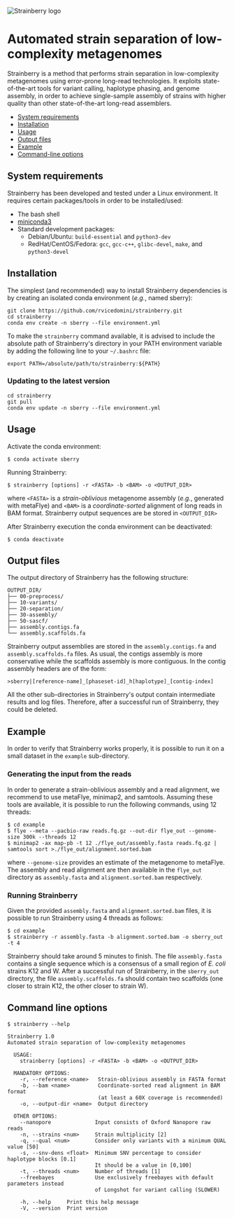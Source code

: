 ![Strainberry logo](https://github.com/rvicedomini/strainberry/raw/master/images/sberry-logo_590x142.png)

# Automated strain separation of low-complexity metagenomes

Strainberry is a method that performs strain separation in low-complexity metagenomes using error-prone long-read technologies. 
It exploits state-of-the-art tools for variant calling, haplotype phasing, and genome assembly, in order to
achieve single-sample assembly of strains with higher quality than other state-of-the-art long-read assemblers.

+ [System requirements](#system-requirements)
+ [Installation](#installation)
+ [Usage](#usage)
+ [Output files](#output-files)
+ [Example](#example)
+ [Command-line options](#command-line-options)

## System requirements

Strainberry has been developed and tested under a Linux environment.
It requires certain packages/tools in order to be installed/used: 
+ The bash shell
+ [miniconda3](https://conda.io/en/latest/miniconda.html)
+ Standard development packages:
    - Debian/Ubuntu: `build-essential` and `python3-dev`
    - RedHat/CentOS/Fedora: `gcc`, `gcc-c++`, `glibc-devel`, `make`, and `python3-devel`

## Installation

The simplest (and recommended) way to install Strainberry dependencies is by creating an isolated conda environment (*e.g.*, named sberry):

```
git clone https://github.com/rvicedomini/strainberry.git
cd strainberry
conda env create -n sberry --file environment.yml
```

To make the `strainberry` command available, it is advised to include the absolute path of Strainberry's directory in your PATH environment variable by adding the following line to your `~/.bashrc` file:

```
export PATH=/absolute/path/to/strainberry:${PATH}
```

### Updating to the latest version

``` 
cd strainberry
git pull
conda env update -n sberry --file environment.yml
```

## Usage

Activate the conda environment:

```
$ conda activate sberry
```

Running Strainberry:

```
$ strainberry [options] -r <FASTA> -b <BAM> -o <OUTPUT_DIR>
```

where `<FASTA>` is a *strain-oblivious* metagenome assembly (*e.g.*, generated with metaFlye) 
and `<BAM>` is a *coordinate-sorted* alignment of long reads in BAM format. 
Strainberry output sequences are be stored in `<OUTPUT_DIR>`

After Strainberry execution the conda environment can be deactivated:

```
$ conda deactivate
```

## Output files

The output directory of Strainberry has the following structure:

```
OUTPUT_DIR/
├── 00-preprocess/
├── 10-variants/
├── 20-separation/
├── 30-assembly/
├── 50-sascf/
├── assembly.contigs.fa
└── assembly.scaffolds.fa
```

Strainberry output assemblies are stored in the `assembly.contigs.fa` and `assembly.scaffolds.fa` files.
As usual, the contigs assembly is more conservative while the scaffolds assembly is more contiguous. 
In the contig assembly headers are of the form:

```
>sberry|[reference-name]_[phaseset-id]_h[haplotype]_[contig-index]
```

All the other sub-directories in Strainberry's output contain intermediate results and log files.
Therefore, after a successful run of Strainberry, they could be deleted.

## Example

In order to verify that Strainberry works properly, it is possible to run it on a small dataset in the `example` sub-directory.

### Generating the input from the reads
In order to generate a strain-oblivious assembly and a read alignment, we recommend to use metaFlye, minimap2, and samtools.
Assuming these tools are available, it is possible to run the following commands, using 12 threads:

```
$ cd example
$ flye --meta --pacbio-raw reads.fq.gz --out-dir flye_out --genome-size 300k --threads 12
$ minimap2 -ax map-pb -t 12 ./flye_out/assembly.fasta reads.fq.gz | samtools sort >./flye_out/alignment.sorted.bam
```

where `--genome-size` provides an estimate of the metagenome to metaFlye.
The assembly and read alignment are then available in the `flye_out` directory as `assembly.fasta` and `alignment.sorted.bam` respectively.

### Running Strainberry
Given the provided `assembly.fasta` and `alignment.sorted.bam` files, it is possible to run Strainberry using 4 threads as follows:

```
$ cd example
$ strainberry -r assembly.fasta -b alignment.sorted.bam -o sberry_out -t 4
```

Strainberry should take around 5 minutes to finish. The file `assembly.fasta` contains a single sequence which is a consensus of a small region of *E. coli* strains K12 and W.
After a successful run of Strainberry, in the `sberry_out` directory, the file `assembly.scaffolds.fa` should contain two scaffolds (one closer to strain K12, the other closer to strain W).


## Command line options

```
$ strainberry --help

Strainberry 1.0
Automated strain separation of low-complexity metagenomes

  USAGE:
    strainberry [options] -r <FASTA> -b <BAM> -o <OUTPUT_DIR>

  MANDATORY OPTIONS:         
    -r, --reference <name>   Strain-oblivious assembly in FASTA format
    -b, --bam <name>         Coordinate-sorted read alignment in BAM format
                             (at least a 60X coverage is recommended)
    -o, --output-dir <name>  Output directory

  OTHER OPTIONS:            
    --nanopore              Input consists of Oxford Nanopore raw reads
    -n, --strains <num>     Strain multiplicity [2]
    -q, --qual <num>        Consider only variants with a minimum QUAL value [50]
    -s, --snv-dens <float>  Minimum SNV percentage to consider haplotype blocks [0.1]
                            It should be a value in [0,100]
    -t, --threads <num>     Number of threads [1]
    --freebayes             Use exclusively freebayes with default parameters instead
                            of Longshot for variant calling (SLOWER)

    -h, --help     Print this help message
    -V, --version  Print version
```

